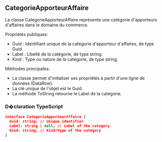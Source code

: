 ## CategorieApporteurAffaire

La classe CategorieApporteurAffaire représente une catégorie d'apporteurs d'affaires dans le domaine du commerce.

Propriétés publiques:
- Guid : Identifiant unique de la catégorie d'apporteur d'affaires, de type Guid.
- Label : Libellé de la catégorie, de type string.
- Kind : Type ou nature de la catégorie, de type string.

Méthodes principales:
- La classe permet d'initialiser ses propriétés à partir d'une ligne de données (DataRow).
- La clé unique de l'objet est le Guid.
- La méthode ToString retourne le Label de la catégorie.

### D�claration TypeScript
```json
interface CategorieApporteurAffaire {
  Guid: string; // Unique identifier
  Label: string | null; // Label of the category
  Kind: string; // Kind/type of the category
}
```